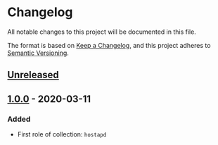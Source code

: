 # Changelog

All notable changes to this project will be documented in this file.

The format is based on [Keep a Changelog](https://keepachangelog.com/en/1.0.0/),
and this project adheres to [Semantic Versioning](https://semver.org/spec/v2.0.0.html).

## [Unreleased]

## [1.0.0] - 2020-03-11

### Added
- First role of collection: `hostapd`

[Unreleased]: https://github.com/inverse-inc/ansible-windows/compare/v1.0.0...HEAD
[1.0.0]: https://github.com/inverse-inc/ansible-windows/releases/tag/v1.0.0
